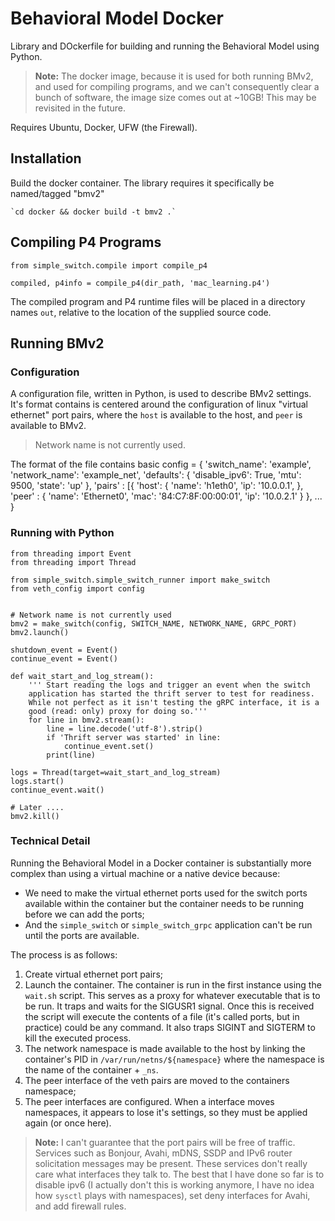 # Behavioral Model Docker

Library and DOckerfile for building and running the Behavioral Model using
Python.

> **Note:** The docker image, because it is used for both running BMv2, and used
> for compiling programs, and we can't consequently clear a bunch of software,
> the image size comes out at ~10GB! This may be revisited in the future.

Requires Ubuntu, Docker, UFW (the Firewall).

## Installation

Build the docker container. The library requires it specifically be named/tagged
"bmv2"

    `cd docker && docker build -t bmv2 .`

## Compiling P4 Programs

    from simple_switch.compile import compile_p4

    compiled, p4info = compile_p4(dir_path, 'mac_learning.p4')

The compiled program and P4 runtime files will be placed in a directory names
`out`, relative to the location of the supplied source code.


## Running BMv2


### Configuration

A configuration file, written in Python, is used to describe BMv2 settings.
It's format contains is centered around the configuration of linux "virtual
ethernet" port pairs, where the `host` is available to the host, and `peer` is
available to BMv2.

> Network name is not currently used.

The format of the file contains basic 
    config = {
        'switch_name': 'example',
        'network_name': 'example_net',
        'defaults': {
            'disable_ipv6': True,
            'mtu': 9500,
            'state': 'up'
	    },
	    'pairs' : [{
            'host': {
                'name': 'h1eth0',
                'ip': '10.0.0.1',
            },
            'peer' : {
                'name': 'Ethernet0',
                'mac': '84:C7:8F:00:00:01',
                'ip': '10.0.2.1'
            }
	    },
        ...
    }



### Running with Python


    from threading import Event
    from threading import Thread

    from simple_switch.simple_switch_runner import make_switch
    from veth_config import config


    # Network name is not currently used
    bmv2 = make_switch(config, SWITCH_NAME, NETWORK_NAME, GRPC_PORT)
    bmv2.launch()

    shutdown_event = Event()
    continue_event = Event()

    def wait_start_and_log_stream():
        ''' Start reading the logs and trigger an event when the switch
        application has started the thrift server to test for readiness.
        While not perfect as it isn't testing the gRPC interface, it is a
        good (read: only) proxy for doing so.'''
        for line in bmv2.stream():
            line = line.decode('utf-8').strip()
            if 'Thrift server was started' in line:
                continue_event.set()
            print(line)

    logs = Thread(target=wait_start_and_log_stream)
    logs.start()
    continue_event.wait()

    # Later ....
    bmv2.kill()

### Technical Detail

Running the Behavioral Model in a Docker container is substantially more complex
than using a virtual machine or a native device because:

* We need to make the virtual ethernet ports used for the switch ports 
  available within the container but the container needs to be running before we
  can add the ports;
* And the `simple_switch` or `simple_switch_grpc` application can't be run until
  the ports are available.


The process is as follows:
1. Create virtual ethernet port pairs;
2. Launch the container. The container is run in the first instance using the
   `wait.sh` script. This serves as a proxy for whatever executable that is to
   be run. It traps and waits for the SIGUSR1 signal. Once this is received the
   script will execute the contents of a file (it's called ports, but in
   practice) could be any command. It also traps SIGINT and SIGTERM to kill the
   executed process.
3. The network namespace is made available to the host by linking the 
   container's PID in `/var/run/netns/${namespace}` where the namespace is the
   name of the container + `_ns`.
4. The peer interface of the veth pairs are moved to the containers namespace;
5. The peer interfaces are configured. When a interface moves namespaces, it
   appears to lose it's settings, so they must be applied again (or once here).


> **Note:** I can't guarantee that the port pairs will be free of traffic. 
> Services such as Bonjour, Avahi, mDNS, SSDP and IPv6 router solicitation
> messages may be present. These services don't really care what interfaces they
> talk to. The best that I have done so far is to disable ipv6 (I actually 
> don't this is working anymore, I have no idea how `sysctl` plays with 
> namespaces), set deny interfaces for Avahi, and add firewall rules.



